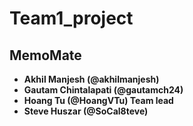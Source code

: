 # Team1_project
## MemoMate
- **Akhil Manjesh (@akhilmanjesh)**
- **Gautam Chintalapati (@gautamch24)**
- **Hoang Tu (@HoangVTu) Team lead**
- **Steve Huszar (@SoCal8teve)**
